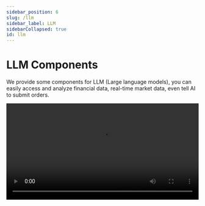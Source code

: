 ```yaml
---
sidebar_position: 6
slug: /llm
sidebar_label: LLM
sidebarCollapsed: true
id: llm
---
```


# LLM Components

We provide some components for LLM (Large language models), you can easily access and analyze financial data, real-time market data, even tell AI to submit orders.

<video src="https://pub.lbkrs.com/files/202503/SGozJNWBfYpta73i/longport-mcp.mp4" width="100%" autoplay loop controls  />

Yes, you can do it via LongPort OpenAPI with our LLM components, start today!

## LLMs Text

The OpenAPI Docs follow [LLMs Text](https://llmstxt.org/) to provide [llms.txt](https://open.longportapp.com/llms.txt) and Markdown files for each documents.

- [https://open.longportapp.com/llms.txt](https://open.longportapp.com/llms.txt) - About 2104 tokens.

Our each document is also available in Markdown format, when you visit them, just add `.md` suffix to the URL.

For example:

- https://open.longportapp.com/docs/getting-started.md
- https://open.longportapp.com/docs/quote/pull/static.md

## MCP

We in building the [MCP](https://modelcontextprotocol.io/) implementation for LongPort OpenAPI (Based on our SDK), you can use it in every AI platform that supported [MCP](https://modelcontextprotocol.io/).

And is also open source in our GitHub organization.

[https://github.com/longportapp/openapi](https://github.com/longportapp/openapi/tree/main/mcp)

### Installation

#### macOS or Linux

Run script to install:

```bash
curl -sSL https://raw.githubusercontent.com/longportapp/openapi/refs/heads/main/mcp/install | bash
```

#### Windows

Download the latest binary from the [Releases](https://github.com/longportapp/openapi/releases/tag/longport-mcp-0.1.0) page.

### Usage

When you installed successfully, you will have a `longport-mcp` command line tool.

> NOTE: You must follow [Getting Started](/docs/getting-started) to configure your environment.

The environment `LONGPORT_APP_KEY`, `LONGPORT_APP_SECRET` and `LONGPORT_ACCESS_TOKEN` must be set before you start the MCP server.

#### Configuration LongPort MCP in your AI Chat

This part we will show you how to configure LongPort MCP in your AI chat (The screenshot have used [Cherry Studio](https://cherry-ai.com/)).

**Use STDIO mode:**

Ensure you have already configured your environment variables and install the `longport-mcp` command line tool in your system.

![](https://pub.lbkrs.com/files/202503/QRuojGfGL1Lay7rs/SCR-20250331-jajy.png)

**Use SSE mode:**

You must to start SSE server first, you can use the following command:

```bash
longport-mcp --sse
```

And then configure your AI chat to use `http://localhost:8000`.

![](https://pub.lbkrs.com/files/202503/PhUVovCsMqD2w2rL/SCR-20250319-snro.png)
